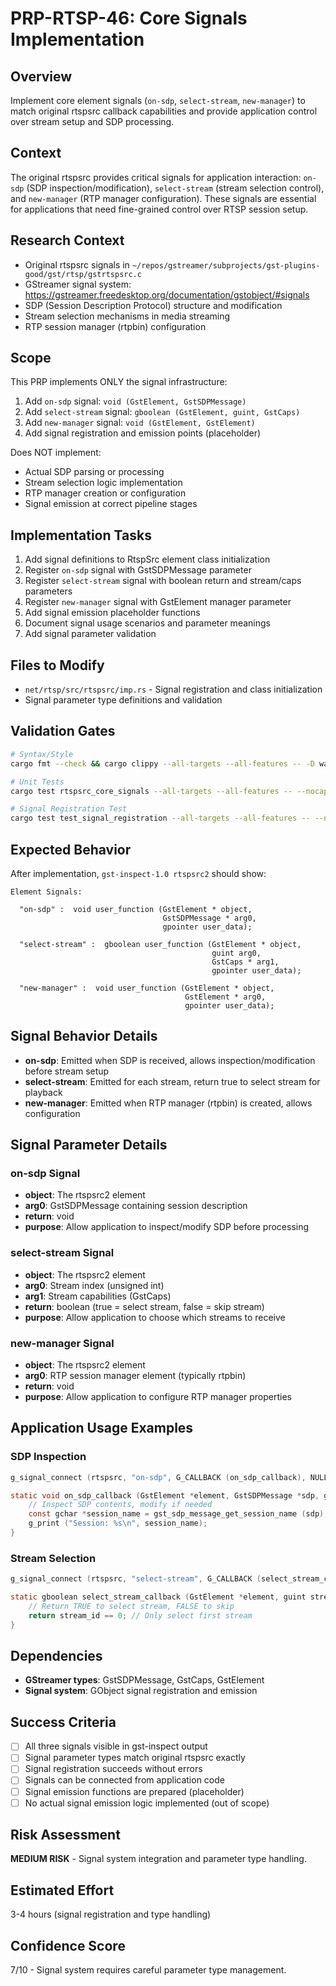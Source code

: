 # PRP-RTSP-46: Core Signals Implementation

## Overview
Implement core element signals (`on-sdp`, `select-stream`, `new-manager`) to match original rtspsrc callback capabilities and provide application control over stream setup and SDP processing.

## Context
The original rtspsrc provides critical signals for application interaction: `on-sdp` (SDP inspection/modification), `select-stream` (stream selection control), and `new-manager` (RTP manager configuration). These signals are essential for applications that need fine-grained control over RTSP session setup.

## Research Context
- Original rtspsrc signals in `~/repos/gstreamer/subprojects/gst-plugins-good/gst/rtsp/gstrtspsrc.c`
- GStreamer signal system: https://gstreamer.freedesktop.org/documentation/gstobject/#signals  
- SDP (Session Description Protocol) structure and modification
- Stream selection mechanisms in media streaming
- RTP session manager (rtpbin) configuration

## Scope
This PRP implements ONLY the signal infrastructure:
1. Add `on-sdp` signal: `void (GstElement, GstSDPMessage)`
2. Add `select-stream` signal: `gboolean (GstElement, guint, GstCaps)`  
3. Add `new-manager` signal: `void (GstElement, GstElement)`
4. Add signal registration and emission points (placeholder)

Does NOT implement:
- Actual SDP parsing or processing
- Stream selection logic implementation
- RTP manager creation or configuration
- Signal emission at correct pipeline stages

## Implementation Tasks
1. Add signal definitions to RtspSrc element class initialization
2. Register `on-sdp` signal with GstSDPMessage parameter
3. Register `select-stream` signal with boolean return and stream/caps parameters  
4. Register `new-manager` signal with GstElement manager parameter
5. Add signal emission placeholder functions
6. Document signal usage scenarios and parameter meanings
7. Add signal parameter validation

## Files to Modify
- `net/rtsp/src/rtspsrc/imp.rs` - Signal registration and class initialization
- Signal parameter type definitions and validation

## Validation Gates
```bash
# Syntax/Style
cargo fmt --check && cargo clippy --all-targets --all-features -- -D warnings

# Unit Tests  
cargo test rtspsrc_core_signals --all-targets --all-features -- --nocapture

# Signal Registration Test
cargo test test_signal_registration --all-targets --all-features -- --nocapture
```

## Expected Behavior
After implementation, `gst-inspect-1.0 rtspsrc2` should show:
```
Element Signals:

  "on-sdp" :  void user_function (GstElement * object,
                                  GstSDPMessage * arg0,
                                  gpointer user_data);

  "select-stream" :  gboolean user_function (GstElement * object,
                                             guint arg0,
                                             GstCaps * arg1,
                                             gpointer user_data);

  "new-manager" :  void user_function (GstElement * object,
                                       GstElement * arg0,
                                       gpointer user_data);
```

## Signal Behavior Details
- **on-sdp**: Emitted when SDP is received, allows inspection/modification before stream setup
- **select-stream**: Emitted for each stream, return true to select stream for playback  
- **new-manager**: Emitted when RTP manager (rtpbin) is created, allows configuration

## Signal Parameter Details

### on-sdp Signal
- **object**: The rtspsrc2 element
- **arg0**: GstSDPMessage containing session description
- **return**: void
- **purpose**: Allow application to inspect/modify SDP before processing

### select-stream Signal  
- **object**: The rtspsrc2 element
- **arg0**: Stream index (unsigned int)
- **arg1**: Stream capabilities (GstCaps)
- **return**: boolean (true = select stream, false = skip stream)
- **purpose**: Allow application to choose which streams to receive

### new-manager Signal
- **object**: The rtspsrc2 element  
- **arg0**: RTP session manager element (typically rtpbin)
- **return**: void
- **purpose**: Allow application to configure RTP manager properties

## Application Usage Examples

### SDP Inspection
```c
g_signal_connect (rtspsrc, "on-sdp", G_CALLBACK (on_sdp_callback), NULL);

static void on_sdp_callback (GstElement *element, GstSDPMessage *sdp, gpointer data) {
    // Inspect SDP contents, modify if needed
    const gchar *session_name = gst_sdp_message_get_session_name (sdp);
    g_print ("Session: %s\n", session_name);
}
```

### Stream Selection  
```c
g_signal_connect (rtspsrc, "select-stream", G_CALLBACK (select_stream_callback), NULL);

static gboolean select_stream_callback (GstElement *element, guint stream_id, GstCaps *caps, gpointer data) {
    // Return TRUE to select stream, FALSE to skip
    return stream_id == 0; // Only select first stream
}
```

## Dependencies
- **GStreamer types**: GstSDPMessage, GstCaps, GstElement
- **Signal system**: GObject signal registration and emission

## Success Criteria
- [ ] All three signals visible in gst-inspect output  
- [ ] Signal parameter types match original rtspsrc exactly
- [ ] Signal registration succeeds without errors
- [ ] Signals can be connected from application code
- [ ] Signal emission functions are prepared (placeholder)
- [ ] No actual signal emission logic implemented (out of scope)

## Risk Assessment
**MEDIUM RISK** - Signal system integration and parameter type handling.

## Estimated Effort
3-4 hours (signal registration and type handling)

## Confidence Score
7/10 - Signal system requires careful parameter type management.